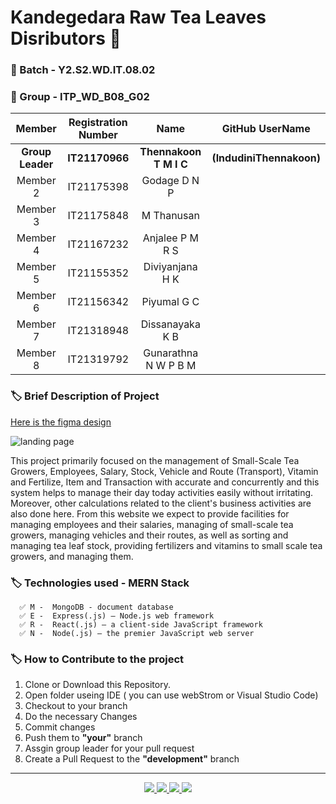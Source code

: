 

# **Kandegedara Raw Tea Leaves Disributors** 🍃
### 🔖 Batch - Y2.S2.WD.IT.08.02
### 🔖 Group - ITP_WD_B08_G02

|Member | Registration Number| Name | GitHub UserName |
| :---: | :---: | :---: | :---: |
|**Group Leader**| **IT21170966** | **Thennakoon T M I C** | **(IndudiniThennakoon)**| 
|Member 2|  IT21175398 |  Godage D N P| | 
|Member 3|  IT21175848 |  M Thanusan| | 
|Member 4|  IT21167232 | Anjalee P M R S| | 
|Member 5|  IT21155352 |  Diviyanjana H K| | 
|Member 6|  IT21156342 |  Piyumal G C||
|Member 7|  IT21318948 |  Dissanayaka K B ||
|Member 8| IT21319792 |  Gunarathna N W P B M| | 

### 🏷️ Brief Description of Project 
[Here is the figma design](https://www.figma.com/file/Wqvk5ie5L1shzj0jx9SmbY/Kandegedara-Tea-Distributors?node-id=0-1&t=5CxxSm9kJSbdu51i-0)

![landing page](https://user-images.githubusercontent.com/99181964/224741985-372aa845-7d19-408d-bcae-ab4a2444694d.png)


This project primarily focused on the management of Small-Scale Tea Growers, Employees, Salary, Stock, Vehicle and Route (Transport), Vitamin and Fertilize, Item and Transaction with accurate and concurrently and this system helps to manage their day today activities easily without irritating. Moreover, other calculations related to the client's business activities are also done here. From this website we expect to provide facilities for managing employees and their salaries, managing of small-scale tea growers, managing vehicles and their routes, as well as sorting and managing tea leaf stock, providing fertilizers and vitamins to small scale tea growers, and managing them.

### 🏷️ Technologies used - MERN Stack
      ✅ M -  MongoDB - document database
      ✅ E -  Express(.js) — Node.js web framework
      ✅ R -  React(.js) — a client-side JavaScript framework    
      ✅ N -  Node(.js) — the premier JavaScript web server


### 🏷️ How to Contribute to the project
01.  Clone or Download this Repository.
02.  Open folder useing IDE ( you can use webStrom or Visual Studio Code)
03.  Checkout to your branch 
04.  Do the necessary Changes
05.  Commit changes 
06.  Push them to **"your"** branch
07.  Assgin group leader for your pull request
08.  Create a Pull Request to the **"development"** branch

______________
<p align ="center">
<a href = "https://www.mongodb.com/"><img src="https://img.icons8.com/external-tal-revivo-color-tal-revivo/48/null/external-mongodb-a-cross-platform-document-oriented-database-program-logo-color-tal-revivo.png"/>
<a href = "https://expressjs.com/"><img src="https://img.icons8.com/office/48/null/express-js.png"/>
<a href = "https://reactjs.org/"><img src="https://img.icons8.com/office/48/null/react.png"/>
<a herf = "https://nodejs.org/en/"> <img src="https://img.icons8.com/fluency/48/null/node-js.png"/>
</p>
